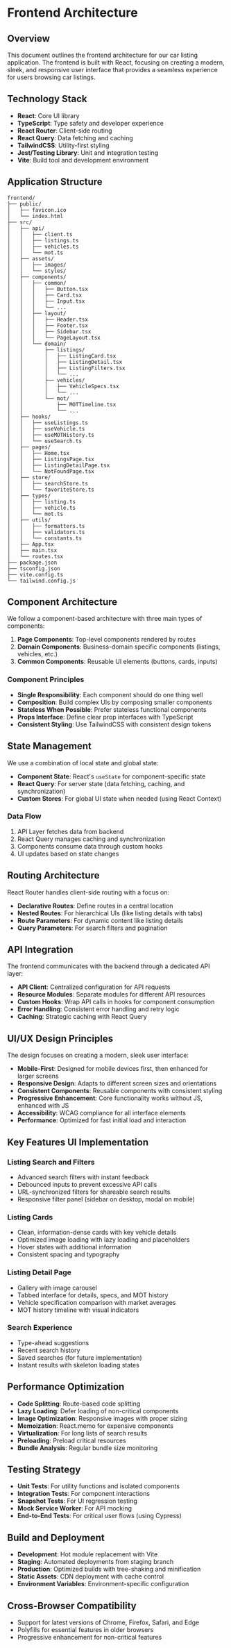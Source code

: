 # Frontend Architecture

## Overview

This document outlines the frontend architecture for our car listing application. The frontend is built with React, focusing on creating a modern, sleek, and responsive user interface that provides a seamless experience for users browsing car listings.

## Technology Stack

- **React**: Core UI library
- **TypeScript**: Type safety and developer experience
- **React Router**: Client-side routing
- **React Query**: Data fetching and caching
- **TailwindCSS**: Utility-first styling
- **Jest/Testing Library**: Unit and integration testing
- **Vite**: Build tool and development environment

## Application Structure

```
frontend/
├── public/
│   ├── favicon.ico
│   └── index.html
├── src/
│   ├── api/
│   │   ├── client.ts
│   │   ├── listings.ts
│   │   ├── vehicles.ts
│   │   └── mot.ts
│   ├── assets/
│   │   ├── images/
│   │   └── styles/
│   ├── components/
│   │   ├── common/
│   │   │   ├── Button.tsx
│   │   │   ├── Card.tsx
│   │   │   ├── Input.tsx
│   │   │   └── ...
│   │   ├── layout/
│   │   │   ├── Header.tsx
│   │   │   ├── Footer.tsx
│   │   │   ├── Sidebar.tsx
│   │   │   └── PageLayout.tsx
│   │   └── domain/
│   │       ├── listings/
│   │       │   ├── ListingCard.tsx
│   │       │   ├── ListingDetail.tsx
│   │       │   ├── ListingFilters.tsx
│   │       │   └── ...
│   │       ├── vehicles/
│   │       │   ├── VehicleSpecs.tsx
│   │       │   └── ...
│   │       └── mot/
│   │           ├── MOTTimeline.tsx
│   │           └── ...
│   ├── hooks/
│   │   ├── useListings.ts
│   │   ├── useVehicle.ts
│   │   ├── useMOTHistory.ts
│   │   └── useSearch.ts
│   ├── pages/
│   │   ├── Home.tsx
│   │   ├── ListingsPage.tsx
│   │   ├── ListingDetailPage.tsx
│   │   └── NotFoundPage.tsx
│   ├── store/
│   │   ├── searchStore.ts
│   │   └── favoriteStore.ts
│   ├── types/
│   │   ├── listing.ts
│   │   ├── vehicle.ts
│   │   └── mot.ts
│   ├── utils/
│   │   ├── formatters.ts
│   │   ├── validators.ts
│   │   └── constants.ts
│   ├── App.tsx
│   ├── main.tsx
│   └── routes.tsx
├── package.json
├── tsconfig.json
├── vite.config.ts
└── tailwind.config.js
```

## Component Architecture

We follow a component-based architecture with three main types of components:

1. **Page Components**: Top-level components rendered by routes
2. **Domain Components**: Business-domain specific components (listings, vehicles, etc.)
3. **Common Components**: Reusable UI elements (buttons, cards, inputs)

### Component Principles

- **Single Responsibility**: Each component should do one thing well
- **Composition**: Build complex UIs by composing smaller components
- **Stateless When Possible**: Prefer stateless functional components
- **Props Interface**: Define clear prop interfaces with TypeScript
- **Consistent Styling**: Use TailwindCSS with consistent design tokens

## State Management

We use a combination of local state and global state:

- **Component State**: React's `useState` for component-specific state
- **React Query**: For server state (data fetching, caching, and synchronization)
- **Custom Stores**: For global UI state when needed (using React Context)

### Data Flow

1. API Layer fetches data from backend
2. React Query manages caching and synchronization
3. Components consume data through custom hooks
4. UI updates based on state changes

## Routing Architecture

React Router handles client-side routing with a focus on:

- **Declarative Routes**: Define routes in a central location
- **Nested Routes**: For hierarchical UIs (like listing details with tabs)
- **Route Parameters**: For dynamic content like listing details
- **Query Parameters**: For search filters and pagination

## API Integration

The frontend communicates with the backend through a dedicated API layer:

- **API Client**: Centralized configuration for API requests
- **Resource Modules**: Separate modules for different API resources
- **Custom Hooks**: Wrap API calls in hooks for component consumption
- **Error Handling**: Consistent error handling and retry logic
- **Caching**: Strategic caching with React Query

## UI/UX Design Principles

The design focuses on creating a modern, sleek user interface:

- **Mobile-First**: Designed for mobile devices first, then enhanced for larger screens
- **Responsive Design**: Adapts to different screen sizes and orientations
- **Consistent Components**: Reusable components with consistent styling
- **Progressive Enhancement**: Core functionality works without JS, enhanced with JS
- **Accessibility**: WCAG compliance for all interface elements
- **Performance**: Optimized for fast initial load and interaction

## Key Features UI Implementation

### Listing Search and Filters

- Advanced search filters with instant feedback
- Debounced inputs to prevent excessive API calls
- URL-synchronized filters for shareable search results
- Responsive filter panel (sidebar on desktop, modal on mobile)

### Listing Cards

- Clean, information-dense cards with key vehicle details
- Optimized image loading with lazy loading and placeholders
- Hover states with additional information
- Consistent spacing and typography

### Listing Detail Page

- Gallery with image carousel
- Tabbed interface for details, specs, and MOT history
- Vehicle specification comparison with market averages
- MOT history timeline with visual indicators

### Search Experience

- Type-ahead suggestions
- Recent search history
- Saved searches (for future implementation)
- Instant results with skeleton loading states

## Performance Optimization

- **Code Splitting**: Route-based code splitting
- **Lazy Loading**: Defer loading of non-critical components
- **Image Optimization**: Responsive images with proper sizing
- **Memoization**: React.memo for expensive components
- **Virtualization**: For long lists of search results
- **Preloading**: Preload critical resources
- **Bundle Analysis**: Regular bundle size monitoring

## Testing Strategy

- **Unit Tests**: For utility functions and isolated components
- **Integration Tests**: For component interactions
- **Snapshot Tests**: For UI regression testing
- **Mock Service Worker**: For API mocking
- **End-to-End Tests**: For critical user flows (using Cypress)

## Build and Deployment

- **Development**: Hot module replacement with Vite
- **Staging**: Automated deployments from staging branch
- **Production**: Optimized builds with tree-shaking and minification
- **Static Assets**: CDN deployment with cache control
- **Environment Variables**: Environment-specific configuration

## Cross-Browser Compatibility

- Support for latest versions of Chrome, Firefox, Safari, and Edge
- Polyfills for essential features in older browsers
- Progressive enhancement for non-critical features 
